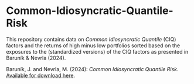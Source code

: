 # Common-Idiosyncratic-Quantile-Risk

This repository contains data on *Common Idiosyncratic Quantile* (CIQ) factors and the returns of high minus low portfolios sorted based on the exposures to the (standardized versions) of the CIQ factors as presented in Baruník & Nevrla (2024).

Baruník, J. and Nevrla, M. (2024): *Common Idiosyncratic Quantile Risk*. [Available for download here](https://matejnevrla.github.io/files/common_idio_quant_revised.pdf).
